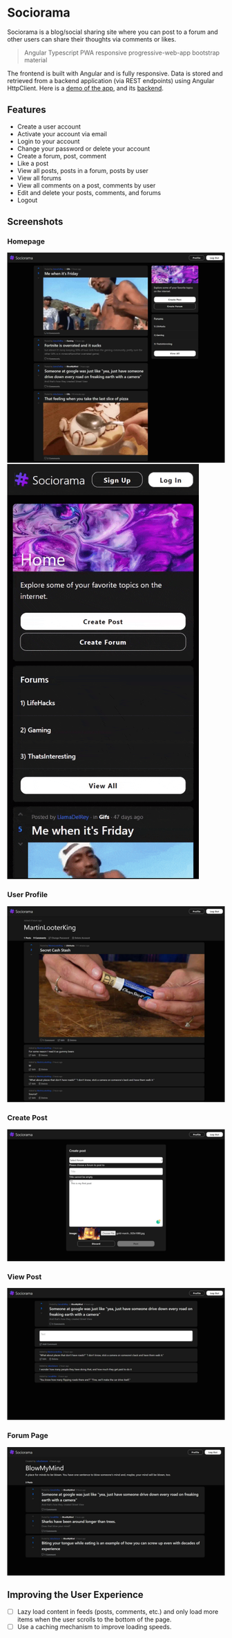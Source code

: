 # Sociorama

Sociorama is a blog/social sharing site where you can post to a forum and other users can share their thoughts via comments or likes.

> Angular Typescript PWA responsive progressive-web-app bootstrap material

The frontend is built with Angular and is fully responsive. Data is stored and retrieved from a backend application (via REST endpoints) using Angular HttpClient. Here is a [demo of the app](), and its [backend](https://github.com/badass-techie/Sociorama-API).

## Features

- Create a user account
- Activate your account via email
- Login to your account
- Change your password or delete your account
- Create a forum, post, comment
- Like a post
- View all posts, posts in a forum, posts by user
- View all forums
- View all comments on a post, comments by user
- Edit and delete your posts, comments, and forums
- Logout

## Screenshots

### Homepage

![Homepage](screenshots/homepage.jpg)
![Homepage (mobile)](screenshots/homepagemobile.gif)

### User Profile

![User Profile](screenshots/userprofile.jpg)

### Create Post

![Create Post](screenshots/createpost.jpeg)

### View Post

![View Post](screenshots/viewpost.jpeg)

### Forum Page

![Forum Page](screenshots/forumpage.jpeg)

## Improving the User Experience

- [ ] Lazy load content in feeds (posts, comments, etc.) and only load more items when the user scrolls to the bottom of the page.
- [ ] Use a caching mechanism to improve loading speeds.

